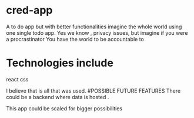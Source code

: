 # cred-app

A to do app but with better functionalities
imagine the whole world using one single todo app.
Yes we know , privacy issues, but imagine if you were a procrastinator
You have the world to be accountable to 
# Technologies include
react
css

I believe that is all that was used.
#POSSIBLE FUTURE FEATURES
There could be a backend where data is hosted .

This app could be scaled for bigger possibilities
